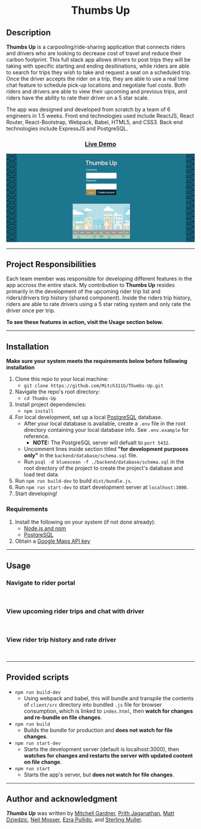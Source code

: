<h1 align="center">Thumbs Up</h1>

## Description
**Thumbs Up** is a carpooling/ride-sharing application that connects riders and drivers who are looking to decrease cost of travel and reduce their carbon footprint. This full stack app allows drivers to post trips they will be taking with specific starting and ending desitinations, while riders are able to search for trips they wish to take and request a seat on a scheduled trip. Once the driver accepts the rider on a trip, they are able to use a real time chat feature to schedule pick-up locations and negotiate fuel costs. Both riders and drivers are able to view their upcoming and previous trips, and riders have the ability to rate their driver on a 5 star scale.

The app was designed and developed from scratch by a team of 6 engineers in 1.5 weeks. Front end technologies used include ReactJS, React Router, React-Bootstrap, Webpack, Babel, HTML5, and CSS3. Back end technologies include ExpressJS and PostgreSQL.

<h3 align="center">
<a href="https://lit-castle-22669.herokuapp.com/">Live Demo</a>
</h3>

<p align="center">
<img src="readme_assets/landing_page.png">
</p>

---

## Project Responsibilities
Each team member was responsible for developing different features in the app accross the entire stack. My contribution to **Thumbs Up** resides primarily in the development of the upcoming rider trip list and riders/drivers tirp history (shared component). Inside the riders trip history, riders are able to rate drivers using a 5 star rating system and only rate the driver once per trip.

**To see these features in action, visit the Usage section below.**

---

## Installation
**Make sure your system meets the requirements below before following installation**
1. Clone this repo to your local machine:
    - `git clone https://github.com/Mitch311G/Thumbs-Up.git`
2. Navigate the repo's root directory:
    - `cd Thumbs-Up`
3. Install project dependencies:
    - `npm install`
4. For local development, set up a local [PostgreSQL](https://www.postgresql.org/docs/) database.
    - After your local database is available, create a `.env` file in the root directory containing your local database info. See `.env.example` for reference.
        - **NOTE:** The PostgreSQL server will defualt to `port 5432`.
    - Uncomment lines inside section titled **"for development purposes only"** in the `backend/database/schema.sql` file.
    - Run `psql -d blueocean -f ./backend/database/schema.sql` in the root directory of the project to create the project's database and load test data.
5. Run `npm run build-dev` to build `dist/bundle.js`.
6. Run `npm run start-dev` to start development server at `localhost:3000`.
7. Start developing!

### Requirements
1. Install the following on your system (if not done already):
    - [Node.js and npm](https://nodejs.org/en/download/)
    - [PostgreSQL](https://www.postgresql.org/download/)
2. Obtain a [Google Maps API key](https://developers.google.com/maps)

---

## Usage
### Navigate to rider portal
<p align="center">
<img src="">
</p>

### View upcoming rider trips and chat with driver
<p align="center">
<img src="">
</p>

### View rider trip history and rate driver
<p align="center">
<img src="">
</p>

---

## Provided scripts
- `npm run build-dev`
    - Using webpack and babel, this will bundle and transpile the contents of `client/src` directory into bundled `.js` file for browser consumption, which is linked to `index.html`, then **watch for changes and re-bundle on file changes**.
- `npm run build`
    - Builds the bundle for production and **does not watch for file changes**.
- `npm run start-dev`
    - Starts the development server (default is localhost:3000), then **watches for changes and restarts the server with updated content on file change**.
- `npm run start`
    - Starts the app's server, but **does not watch for file changes**.

---

## Author and acknowledgment
***Thumbs Up*** was written by [Mitchell Gardner](https://github.com/Mitch311G), [Prith Jaganathan](https://github.com/prith98), [Matt Dziedzic](https://github.com/MrFripple), [Neil Mosser](https://github.com/NeilMosser), [Ezra Pullido](https://github.com/ezra-pullido), and [Sterling Muller](https://github.com/sterlingmuller).
